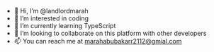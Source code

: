 - 👋 Hi, I’m @landlordmarah
- 👀 I’m interested in coding
- 🌱 I’m currently learning TypeScript
- 💞️ I’m looking to collaborate on this platform with other developers
- 📫 You can reach me at marahabubakarr2112@gmial.com

<!---
landlordmarah/landlordmarah is a ✨ special ✨ repository because its `README.md` (this file) appears on your GitHub profile.
You can click the Preview link to take a look at your changes.
--->
